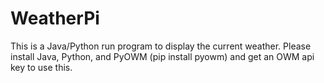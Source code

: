 # WeatherPi
This is a Java/Python run program to display the current weather. Please install Java, Python, and PyOWM (pip install pyowm) and get an OWM api key to use this.
